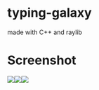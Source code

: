 # typing-galaxy
made with C++ and raylib

# Screenshot
<div style="display:flex">
  <img src="https://github.com/pepega90/sorting-algorithm-visualization/blob/main/screenshot/Screenshot_7.png" />
  <img src="https://github.com/pepega90/sorting-algorithm-visualization/blob/main/screenshot/Screenshot_8.png" />
  <img src="https://github.com/pepega90/sorting-algorithm-visualization/blob/main/screenshot/Screenshot_9.png" />
</div>
